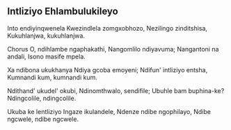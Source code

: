 ## Intliziyo Ehlambulukileyo

Into endiyinqwenela Kwezindlela zomgxobhozo,
Nezilingo zinditshisa, Kukuhlanjwa, kukuhlanjwa.

Chorus
O, ndihlambe ngaphakathi, Nangomlilo ndiyavuma;
Nangantoni na andali, Isono masife mpela.

Xa ndibona ukukhanya Ndiya gcoba emoyeni;
Ndifun' intliziyo entsha, Kumnandi kum, kumnandi kum.

Ndithand' ukudel' okubi, Ndinomthwalo, sendifile;
Ubuhle bam buphina-ke? Ndingcolile, ndingcolile.

Ukuba ke lentliziyo Ingaze ikulandele,
Ndenze ndibe ngophilayo, Ndibe ngcwele, ndibe ngcwele.

